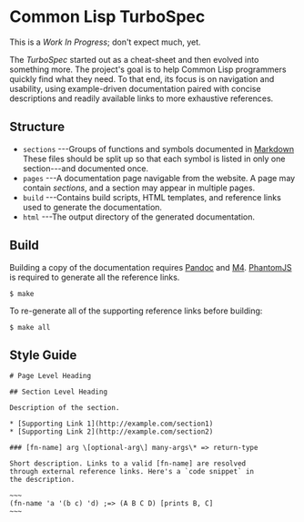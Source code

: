 # Common Lisp TurboSpec

This is a *Work In Progress*; don't expect much, yet.

The *TurboSpec* started out as a cheat-sheet and then evolved
into something more. The project's goal is to help Common
Lisp programmers quickly find what they need. To that end,
its focus is on navigation and usability, using
example-driven documentation paired with concise
descriptions and readily available links to more exhaustive
references.

## Structure

* `sections` ---Groups of functions and symbols documented
  in [Markdown](http://daringfireball.net/projects/markdown/)
  These files should be split up so that each symbol is listed
  in only one section---and documented once.
* `pages` ---A documentation page navigable from the
  website. A page may contain *sections*, and a section may
  appear in multiple pages.
* `build` ---Contains build scripts, HTML templates, and
  reference links used to generate the documentation.
* `html` ---The output directory of the generated documentation.

## Build

Building a copy of the documentation requires
[Pandoc](http://johnmacfarlane.net/pandoc/) and
[M4](http://www.gnu.org/software/m4/). [PhantomJS](http://phantomjs.org/)
is required to generate all the reference links.

~~~
$ make
~~~

To re-generate all of the supporting reference links before building:

~~~
$ make all
~~~

## Style Guide

```
# Page Level Heading

## Section Level Heading

Description of the section.

* [Supporting Link 1](http://example.com/section1)
* [Supporting Link 2](http://example.com/section2)

### [fn-name] arg \[optional-arg\] many-args\* => return-type

Short description. Links to a valid [fn-name] are resolved
through external reference links. Here's a `code snippet` in
the description.

~~~
(fn-name 'a '(b c) 'd) ;=> (A B C D) [prints B, C]
~~~
```
